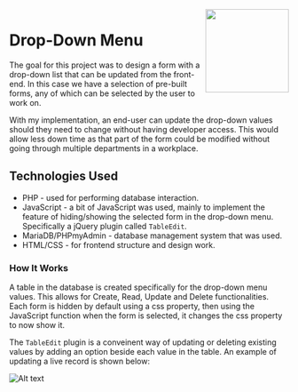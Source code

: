 <img src="https://d2d3qesrx8xj6s.cloudfront.net/img/screenshots/d9220d65b5c4aa36459a23c6a2c62fa46783e6c2.jpeg" height="150" align="right">

# Drop-Down Menu
The goal for this project was to design a form with a drop-down list that can be updated from the front-end. In this case we have a selection of pre-built forms, any of which can be selected by the user to work on.

With my implementation, an end-user can update the drop-down values should they need to change without having developer access. This would allow less down time as that part of the form could be modified without going through multiple departments in a workplace.

## Technologies Used
* PHP - used for performing database interaction.
* JavaScript - a bit of JavaScript was used, mainly to implement the feature of hiding/showing the selected form in the drop-down menu. Specifically a jQuery plugin called ```TableEdit```.
* MariaDB/PHPmyAdmin - database management system that was used.
* HTML/CSS - for frontend structure and design work.

### How It Works
A table in the database is created specifically for the drop-down menu values. This allows for Create, Read, Update and Delete functionalities. Each form is hidden by default using a css property, then using the JavaScript function when the form is selected, it changes the css property to now show it.

The ```TableEdit``` plugin is a conveinent way of updating or deleting existing values by adding an option beside each value in the table. An example of updating a live record is shown below:


![Alt text](https://media.giphy.com/media/j51t4LprvDGBW4ACIX/giphy.gif)
